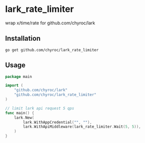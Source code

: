 # lark_rate_limiter

wrap x/time/rate for github.com/chyroc/lark


## Installation

```shell
go get github.com/chyroc/lark_rate_limiter
```

## Usage

```go
package main

import (
	"github.com/chyroc/lark"
	"github.com/chyroc/lark_rate_limiter"
)

// limit lark api request 5 qps
func main() {
	lark.New(
		lark.WithAppCredential("", ""),
		lark.WithApiMiddleware(lark_rate_limiter.Wait(5, 5)),
	)
}
```
